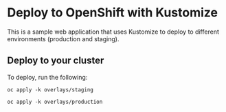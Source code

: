 # Deploy to OpenShift with Kustomize

This is a sample web application that uses Kustomize to deploy to different environments (production and staging).

## Deploy to your cluster

To deploy, run the following:

`oc apply -k overlays/staging`

`oc apply -k overlays/production`
